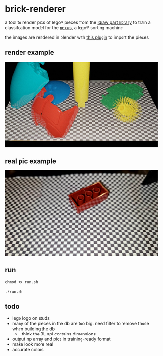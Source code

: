 # brick-renderer

a tool to render pics of lego® pieces from the [ldraw part library](https://www.ldraw.org/parts/latest-parts.html) to train a classifcation model for the [nexus](https://github.com/spencerhhubert/nexus), a lego® sorting machine

the images are rendered in blender with [this plugin](https://github.com/TobyLobster/ImportLDraw) to import the pieces

## render example
<img src="https://raw.githubusercontent.com/spencerhhubert/brick-renderer/main/assets/example01.jpg" width="500">

## real pic example
<img src="https://raw.githubusercontent.com/spencerhhubert/brick-renderer/main/assets/real_example01.jpg" width="500">

## run
`chmod +x run.sh`

`./run.sh`

## todo
- lego logo on studs
- many of the pieces in the db are too big. need filter to remove those when building the db
    - I think the BL api contains dimensions
- output np array and pics in training-ready format
- make look more real
- accurate colors
